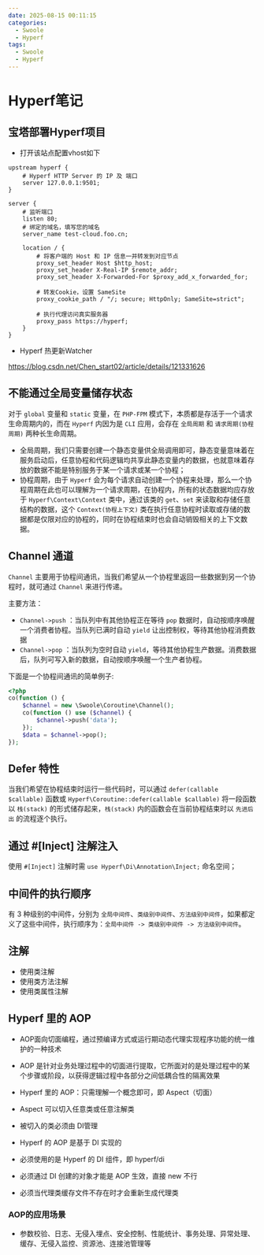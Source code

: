 ```yaml
---
date: 2025-08-15 00:11:15
categories:
  - Swoole
  - Hyperf
tags:
  - Swoole
  - Hyperf
---
```


# Hyperf笔记

## 宝塔部署Hyperf项目

- 打开该站点配置vhost如下

```text
upstream hyperf {
    # Hyperf HTTP Server 的 IP 及 端口
    server 127.0.0.1:9501;
}

server {
    # 监听端口
    listen 80; 
    # 绑定的域名，填写您的域名
    server_name test-cloud.foo.cn;

    location / {
        # 将客户端的 Host 和 IP 信息一并转发到对应节点  
        proxy_set_header Host $http_host;
        proxy_set_header X-Real-IP $remote_addr;
        proxy_set_header X-Forwarded-For $proxy_add_x_forwarded_for;

        # 转发Cookie，设置 SameSite
        proxy_cookie_path / "/; secure; HttpOnly; SameSite=strict";

        # 执行代理访问真实服务器
        proxy_pass https://hyperf;
    }
}
```

- Hyperf 热更新Watcher

<https://blog.csdn.net/Chen_start02/article/details/121331626>

## 不能通过全局变量储存状态

对于 `global` 变量和 `static` 变量，在 `PHP-FPM` 模式下，本质都是存活于一个请求生命周期内的，而在 `Hyperf` 内因为是 `CLI` 应用，会存在 `全局周期` 和 `请求周期(协程周期)` 两种长生命周期。

- 全局周期，我们只需要创建一个静态变量供全局调用即可，静态变量意味着在服务启动后，任意协程和代码逻辑均共享此静态变量内的数据，也就意味着存放的数据不能是特别服务于某一个请求或某一个协程；
- 协程周期，由于 `Hyperf` 会为每个请求自动创建一个协程来处理，那么一个协程周期在此也可以理解为一个请求周期，在协程内，所有的状态数据均应存放于 `Hyperf\Context\Context` 类中，通过该类的 `get`、`set` 来读取和存储任意结构的数据，这个 `Context(协程上下文)` 类在执行任意协程时读取或存储的数据都是仅限对应的协程的，同时在协程结束时也会自动销毁相关的上下文数据。

## Channel 通道

`Channel` 主要用于协程间通讯，当我们希望从一个协程里返回一些数据到另一个协程时，就可通过 `Channel` 来进行传递。

主要方法：

- `Channel->push` ：当队列中有其他协程正在等待 `pop` 数据时，自动按顺序唤醒一个消费者协程。当队列已满时自动 `yield` 让出控制权，等待其他协程消费数据
- `Channel->pop` ：当队列为空时自动 `yield`，等待其他协程生产数据。消费数据后，队列可写入新的数据，自动按顺序唤醒一个生产者协程。

下面是一个协程间通讯的简单例子:

```php
<?php
co(function () {
    $channel = new \Swoole\Coroutine\Channel();
    co(function () use ($channel) {
        $channel->push('data');
    });
    $data = $channel->pop();
});
```

## Defer 特性

当我们希望在协程结束时运行一些代码时，可以通过 `defer(callable $callable)` 函数或 `Hyperf\Coroutine::defer(callable $callable)` 将一段函数以 `栈(stack)` 的形式储存起来，`栈(stack)` 内的函数会在当前协程结束时以 `先进后出` 的流程逐个执行。

## 通过 #[Inject] 注解注入

使用 `#[Inject]` 注解时需 `use Hyperf\Di\Annotation\Inject;` 命名空间；

## 中间件的执行顺序

有 3 种级别的中间件，分别为 `全局中间件`、`类级别中间件`、`方法级别中间件`，如果都定义了这些中间件，执行顺序为：`全局中间件 -> 类级别中间件 -> 方法级别中间件`。

## 注解

- 使用类注解
- 使用类方法注解
- 使用类属性注解

## Hyperf 里的 AOP

- AOP面向切面编程，通过预编译方式或运行期动态代理实现程序功能的统一维护的一种技术

- AOP 是针对业务处理过程中的切面进行提取，它所面对的是处理过程中的某个步骤或阶段，以获得逻辑过程中各部分之间低耦合性的隔离效果

- Hyperf 里的 AOP：只需理解一个概念即可，即 Aspect（切面）

- Aspect 可以切入任意类或任意注解类

- 被切入的类必须由 DI管理

- Hyperf 的 AOP 是基于 DI 实现的

- 必须使用的是 Hyperf 的 DI 组件，即 hyperf/di

- 必须通过 DI 创建的对象才能是 AOP 生效，直接 new 不行

- 必须当代理类缓存文件不存在时才会重新生成代理类

### AOP的应用场景

- 参数校验、日志、无侵入埋点、安全控制、性能统计、事务处理、异常处理、缓存、无侵入监控、资源池、连接池管理等

